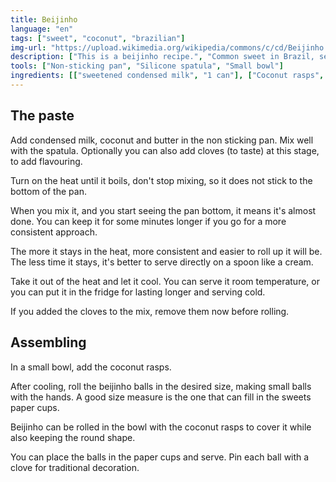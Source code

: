 ```yaml
---
title: Beijinho
language: "en"
tags: ["sweet", "coconut", "brazilian"]
img-url: "https://upload.wikimedia.org/wikipedia/commons/c/cd/Beijinho.jpg"
description: ["This is a beijinho recipe.", "Common sweet in Brazil, served in birthday parties alongside to Brigadeiros."]
tools: ["Non-sticking pan", "Silicone spatula", "Small bowl"]
ingredients: [["sweetened condensed milk", "1 can"], ["Coconut rasps", "1 cup"], ["butter", "1 spoon"], ["Cloves"]]
---
```


## The paste

Add condensed milk, coconut and butter in the non sticking pan. Mix well with the spatula. Optionally you can also add cloves (to taste) at this stage, to add flavouring.

Turn on the heat until it boils, don't stop mixing, so it does not stick to the bottom of the pan.

When you mix it, and you start seeing the pan bottom, it means it's almost done. You can keep it for some minutes longer if you go for a more consistent approach.

The more it stays in the heat, more consistent and easier to roll up it will be. The less time it stays, it's better to serve directly on a spoon like a cream.

Take it out of the heat and let it cool. You can serve it room temperature, or you can put it in the fridge for lasting longer and serving cold.

If you added the cloves to the mix, remove them now before rolling.

## Assembling

In a small bowl, add the coconut rasps.

After cooling, roll the beijinho balls in the desired size, making small balls with the hands. A good size measure is the one that can fill in the sweets paper cups.

Beijinho can be rolled in the bowl with the coconut rasps to cover it while also keeping the round shape.

You can place the balls in the paper cups and serve. Pin each ball with a clove for traditional decoration.